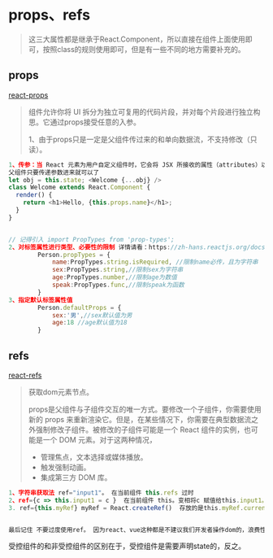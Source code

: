 # props、refs

> 这三大属性都是继承于React.Component，所以直接在组件上面使用即可，按照class的规则使用即可，但是有一些不同的地方需要补充的。





## props

[react-props](https://zh-hans.reactjs.org/docs/components-and-props.html)

> 组件允许你将 UI 拆分为独立可复用的代码片段，并对每个片段进行独立构思。它通过props接受任意的入参。
>
> 1、由于props只是一定是父组件传过来的和单向数据流，不支持修改（只读）。

```js
1、传参：当 React 元素为用户自定义组件时，它会将 JSX 所接收的属性（attributes）以及子组件（children）转换为单个对象传递给组件，这个对象被称之为 “props”。
父组件只要传递参数进来就可以了  
let obj = this.state; <Welcome {...obj} />
class Welcome extends React.Component {
  render() {
    return <h1>Hello, {this.props.name}</h1>;
  }
}


// 记得引入 import PropTypes from 'prop-types';
2、对标签属性进行类型、必要性的限制 详情请看：https://zh-hans.reactjs.org/docs/typechecking-with-proptypes.html
		Person.propTypes = {
			name:PropTypes.string.isRequired, //限制name必传，且为字符串
			sex:PropTypes.string,//限制sex为字符串
			age:PropTypes.number,//限制age为数值
			speak:PropTypes.func,//限制speak为函数
		}
3、指定默认标签属性值
		Person.defaultProps = {
			sex:'男',//sex默认值为男
			age:18 //age默认值为18
		}


```



## refs 

[react-refs](https://zh-hans.reactjs.org/docs/refs-and-the-dom.html)

> 获取dom元素节点。
>
> props是父组件与子组件交互的唯一方式。要修改一个子组件，你需要使用新的 props 来重新渲染它。但是，在某些情况下，你需要在典型数据流之外强制修改子组件。被修改的子组件可能是一个 React 组件的实例，也可能是一个 DOM 元素。对于这两种情况，
>
> - 管理焦点，文本选择或媒体播放。
> - 触发强制动画。
> - 集成第三方 DOM 库。

```js
1、字符串获取法 ref="input1"。 在当前组件 this.refs 过时
2、ref={c => this.input1 = c }  在当前组件 this。变相将c 赋值给this.input1。缺点 状态变化导致render重新渲染，就是触发两次，第一次是将ref中的回调函数清空 输出null，再次将回调函数赋值回去 第二次才是真正的dom节点，官方也说这其实无关紧要，不过可以避免的，将一个函数赋值上去不执行即可。（推荐使用）
3. ref={this.myRef} myRef = React.createRef()  存放的是this.myRef.current，一次只能放一个dom对象，重新放入就会覆盖，在多数情况上看都是够用的，React中最新的api。


最后记住 不要过度使用ref。 因为react、vue这种都是不建议我们开发者操作dom的，浪费性能，但是有时又不得不用。
```

受控组件的和非受控组件的区别在于，受控组件是需要声明state的，反之。